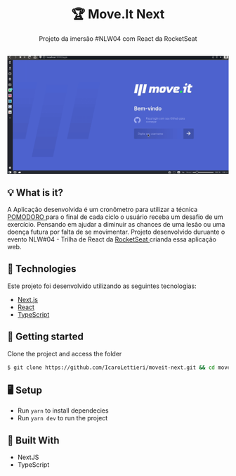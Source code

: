 <h1 align="center">🏆 Move.It Next</h1>
<p align="center"> Projeto da imersão #NLW04 com React da RocketSeat </p>

</br>

<img src="./moveit.gif" align="center" />

</br>

## 💡 What is it?
A Aplicação desenvolvida é um cronômetro para utilizar  a técnica <a href="https://www.google.com/search?kgmid=/m/0b6gcp8&hl=pt-BR&q=T%C3%A9cnica+pomodoro&kgs=7eb54a9a0a36e478&shndl=0&source=sh/x/kp&entrypoint=sh/x/kp">POMODORO </a>
para o final de cada ciclo o usuário receba um desafio de um exercício. Pensando em ajudar a diminuir as chances de uma lesão ou uma doença futura por falta de se movimentar.
Projeto desenvolvido duruante o evento NLW#04 - Trilha de React da <a href="https://rocketseat.com.br"> RocketSeat </a> crianda essa aplicação web.

## 🚀 Technologies
Este projeto foi desenvolvido utilizando as seguintes tecnologias:
- [Next.js](https://nextjs.org/)
- [React](https://reactjs.org)
- [TypeScript](https://www.typescriptlang.org/)

## 🚀 Getting started
Clone the project and access the folder
```bash
$ git clone https://github.com/IcaroLettieri/moveit-next.git && cd moveit-next
```

## 🖥 Setup
- Run `yarn` to install dependecies
- Run `yarn dev` to run the project

## 🚧 Built With
- NextJS
- TypeScript

